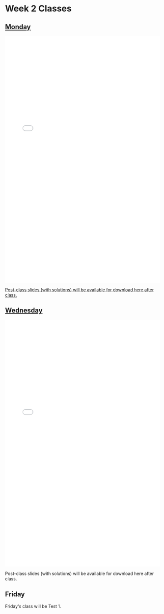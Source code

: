 # Week 2 Classes

## [Monday](https://github.com/ubco-cmps/phys111_course/raw/main/files/Class02A.pdf)

<iframe src="../../Class02A.pdf" width="100%" height="800px" frameBorder="0"> </iframe>

[Post-class slides (with solutions) will be available for download here after class.](ttps://github.com/ubco-cmps/phys111_course/raw/main/files/Class02A_post.pdf)

## [Wednesday](https://github.com/ubco-cmps/phys111_course/raw/main/files/Class02B.pdf)

<iframe src="../../Class02B.pdf" width="100%" height="800px" frameBorder="0"> </iframe>

Post-class slides (with solutions) will be available for download here after class.[](https://github.com/ubco-cmps/phys111_course/raw/main/files/Class02B_post.pdf)

## Friday

Friday's class will be Test 1.
